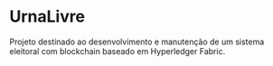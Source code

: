# UrnaLivre
 Projeto destinado ao desenvolvimento e manutenção de um sistema eleitoral com blockchain baseado em Hyperledger Fabric.
